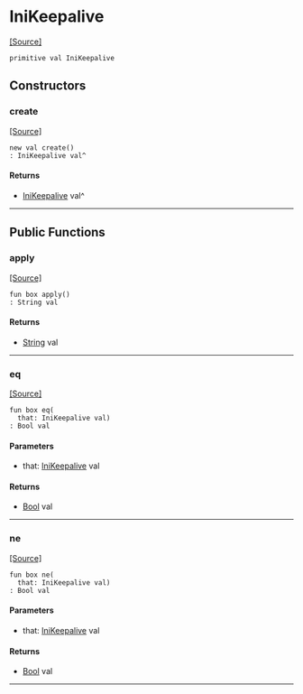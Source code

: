 # IniKeepalive
<span class="source-link">[[Source]](src/mqtt-configurator/iniStrings.md#L-0-60)</span>
```pony
primitive val IniKeepalive
```

## Constructors

### create
<span class="source-link">[[Source]](src/mqtt-configurator/iniStrings.md#L-0-60)</span>


```pony
new val create()
: IniKeepalive val^
```

#### Returns

* [IniKeepalive](mqtt-configurator-IniKeepalive.md) val^

---

## Public Functions

### apply
<span class="source-link">[[Source]](src/mqtt-configurator/iniStrings.md#L-0-60)</span>


```pony
fun box apply()
: String val
```

#### Returns

* [String](builtin-String.md) val

---

### eq
<span class="source-link">[[Source]](src/mqtt-configurator/iniStrings.md#L-0-60)</span>


```pony
fun box eq(
  that: IniKeepalive val)
: Bool val
```
#### Parameters

*   that: [IniKeepalive](mqtt-configurator-IniKeepalive.md) val

#### Returns

* [Bool](builtin-Bool.md) val

---

### ne
<span class="source-link">[[Source]](src/mqtt-configurator/iniStrings.md#L-0-60)</span>


```pony
fun box ne(
  that: IniKeepalive val)
: Bool val
```
#### Parameters

*   that: [IniKeepalive](mqtt-configurator-IniKeepalive.md) val

#### Returns

* [Bool](builtin-Bool.md) val

---

